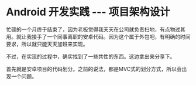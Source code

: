 Android 开发实践 --- 项目架构设计
===

忙碌的一个月终于结束了，因为老板觉得我天天在公司就负责扫地，有点物过其用。就让我接手了一个同事离职的安卓代码。因为这个属于外包吧，有明确的时间要求，所以就只能天天加班来实现。

不过，在实现的过程中，确实找到了一些共性的东西。这边拿出来分享下。

首先就是安卓项目的代码划分。之前的说法，都是MVC式的划分方式，所以会出现一个问题。
